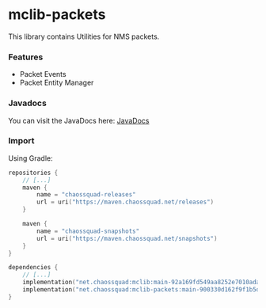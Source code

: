 # mclib-packets
This library contains Utilities for NMS packets.

### Features
- Packet Events
- Packet Entity Manager

### Javadocs
You can visit the JavaDocs here: [JavaDocs](https://chaossquad.github.io/mclib-packets)

### Import

Using Gradle:
```kotlin
repositories {
    // [...]
    maven {
        name = "chaossquad-releases"
        url = uri("https://maven.chaossquad.net/releases")
    }

    maven {
        name = "chaossquad-snapshots"
        url = uri("https://maven.chaossquad.net/snapshots")
    }
}

dependencies {
    // [...]
    implementation("net.chaossquad:mclib:main-92a169fd549aa8252e7010ada5beb12c781761d7") // Required
    implementation("net.chaossquad:mclib-packets:main-900330d162f9f1b5d72158275e3880b85c109364")
}
```